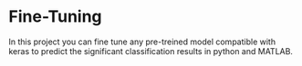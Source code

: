 # Fine-Tuning
In this project you can fine tune any pre-treined model compatible with keras to predict the significant classification results in python and MATLAB.
